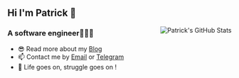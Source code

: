 ## Hi I'm Patrick 👋

<img style="max-width: 450px" align="right" src="https://github-readme-stats.vercel.app/api?username=patrick12138&show_icons=true&theme=buefy&include_all_commits=true&hide=contribs,issues" alt="Patrick's GitHub Stats"/>

### A software engineer👨🏻‍💻

- 😎 Read more about my [Blog](https://2pac.notion.site/)
- 📫 Contact me by [Email](mailto:xuanweihao@foxmail.com) or [Telegram](https://t.me/Patrick12138)
- 💪 Life goes on, struggle goes on !
